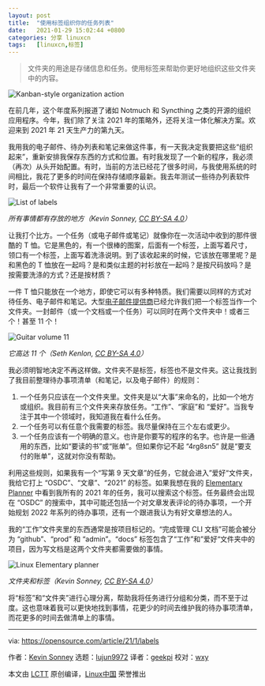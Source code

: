 ```yaml
---
layout: post
title:	"使用标签组织你的任务列表"
date:	2021-01-29 15:02:44 +0800 
categories:	分享 linuxcn 
tags:	[linuxcn,标签]
---
```




> 
> 文件夹的用途是存储信息和任务。使用标签来帮助你更好地组织这些文件夹中的内容。
> 
> 
> 


![](/Asserts/Images//attachment/album/202101/29/150011k9sz3n0q99mmkems.jpg "Kanban-style organization action")


在前几年，这个年度系列报道了诸如 Notmuch 和 Syncthing 之类的开源的组织应用程序。今年，我们除了关注 2021 年的策略外，还将关注一体化解决方案。欢迎来到 2021 年 21 天生产力的第九天。


我用我的电子邮件、待办列表和笔记来做这件事，有一天我决定我要把这些“组织起来”，重新安排我保存东西的方式和位置。有时我发现了一个新的程序，我必须（再次）从头开始配置。有时，当前的方法已经花了很多时间，与我使用系统的时间相比，我花了更多的时间在保持存储顺序最新。我去年测试一些待办列表软件时，最后一个软件让我有了一个非常重要的认识。


![List of labels](/Asserts/Images//attachment/album/202101/29/150245mowo1ero2v6dds07.png "List of labels")


*所有事情都有存放的地方（Kevin Sonney, [CC BY-SA 4.0](https://creativecommons.org/licenses/by-sa/4.0/)）*


让我打个比方。一个任务（或电子邮件或笔记）就像你在一次活动中收到的那件很酷的 T 恤。它是黑色的，有一个很棒的图案，后面有一个标签，上面写着尺寸，领口有一个标签，上面写着洗涤说明。到了该收起来的时候，它该放在哪里呢？是和黑色的 T 恤放在一起吗？是和类似主题的衬衫放在一起吗？是按尺码放吗？是按需要洗涤的方式？还是按材质？


一件 T 恤只能放在*一*个地方，即使它可以有多种特质。我们需要以同样的方式对待任务、电子邮件和笔记。大型[电子邮件提供商](https://opensource.com/alternatives/gmail)已经允许我们把一个标签当作一个文件夹。一封邮件（或一个文档或一个任务）可以同时在两个文件夹中！或者三个！甚至 11 个！


![Guitar volume 11](/Asserts/Images//attachment/album/202101/29/150246lmuadpqaip4vammj.jpg "Guitar volume 11")


*它高达 11 个（Seth Kenlon, [CC BY-SA 4.0](https://creativecommons.org/licenses/by-sa/4.0/)）*


我必须明智地决定不再这样做。文件夹不是标签，标签也不是文件夹。这让我找到了我目前整理待办事项清单（和笔记，以及电子邮件）的规则：


1. 一个任务只应该在一个文件夹里。文件夹是以“大事”来命名的，比如一个地方或组织。我目前有三个文件夹来存放任务。“工作”、“家庭”和 “爱好”。当我专注于其中一个领域时，我知道我在看什么任务。
2. 一个任务可以有任意个我需要的标签。我尽量保持在三个左右或更少。
3. 一个任务应该有一个明确的意义。也许是你要写的程序的名字。也许是一些通用的东西，比如“要读的书”或“账单”。但如果你记不起 “4rg8sn5” 就是“要支付的账单”，这就对你没有帮助。


利用这些规则，如果我有一个“写第 9 天文章”的任务，它就会进入”爱好“文件夹，我给它打上 “OSDC”、“文章”、“2021” 的标签。如果我想在我的 [Elementary Planner](https://opensource.com/article/21/1/elementary-linux) 中看到我所有的 2021 年的任务，我可以搜索这个标签。任务最终会出现在 “OSDC” 的搜索中，其中可能还包括一个对文章发表评论的待办事项，一个开始规划 2022 年系列的待办事项，还有一个跟进我认为有好文章想法的人。


我的“工作”文件夹里的东西通常是按项目标记的。“完成管理 CLI 文档”可能会被分为 “github”、“prod” 和 “admin”。“docs” 标签包含了“工作”和”爱好“文件夹中的项目，因为写文档是这两个文件夹都需要做的事情。


![Linux Elementary planner](/Asserts/Images//attachment/album/202101/29/150249twakqe624ww2lpwt.png "Linux Elementary planner")


*文件夹和标签（Kevin Sonney, [CC BY-SA 4.0](https://creativecommons.org/licenses/by-sa/4.0/)）*


将“标签”和“文件夹”进行心理分离，帮助我将任务进行分组和分类，而不至于过度。这也意味着我可以更快地找到事情，花更少的时间去维护我的待办事项清单，而花更多的时间去做清单上的事情。




---


via: <https://opensource.com/article/21/1/labels>


作者：[Kevin Sonney](https://opensource.com/users/ksonney) 选题：[lujun9972](https://github.com/lujun9972) 译者：[geekpi](https://github.com/geekpi) 校对：[wxy](https://github.com/wxy)


本文由 [LCTT](https://github.com/LCTT/TranslateProject) 原创编译，[Linux中国](https://linux.cn/) 荣誉推出
